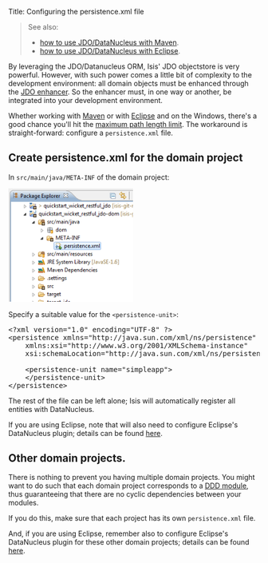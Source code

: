 Title: Configuring the persistence.xml file

[//]: # (content copied to _user-guide_getting-started_datanucleus-enhancer)

> See also:
>
> * [how to use JDO/DataNucleus with Maven](./datanucleus-and-maven.html).  
> * [how to use JDO/DataNucleus with Eclipse](./datanucleus-and-eclipse.html).  

By leveraging the JDO/Datanucleus ORM, Isis' JDO objectstore is very powerful. However, with such power comes a little bit of complexity to the development environment: all domain objects must be enhanced through the [JDO enhancer](http://db.apache.org/jdo/enhancement.html).  So the enhancer must, in one way or another, be integrated into your development environment.

Whether working with [Maven](datanucleus-and-maven.html) or with [Eclipse](datanucleus-and-eclipse.html) and on the Windows, there's a good chance you'll hit the [maximum path length limit](http://msdn.microsoft.com/en-us/library/aa365247%28VS.85%29.aspx#maxpath). The workaround is straight-forward: configure a `persistence.xml` file.


## Create persistence.xml for the domain project

In `src/main/java/META-INF` of the domain project:

<img src="resources/eclipse-028-persistence-unit-xml.png" width="250px"/>

Specify a suitable value for the `<persistence-unit>`:

<pre>
&lt;?xml version=&quot;1.0&quot; encoding=&quot;UTF-8&quot; ?&gt;
&lt;persistence xmlns=&quot;http://java.sun.com/xml/ns/persistence&quot;
    xmlns:xsi=&quot;http://www.w3.org/2001/XMLSchema-instance&quot;
    xsi:schemaLocation=&quot;http://java.sun.com/xml/ns/persistence http://java.sun.com/xml/ns/persistence/persistence_1_0.xsd&quot; version=&quot;1.0&quot;&gt;

    &lt;persistence-unit name=&quot;simpleapp&quot;&gt;
    &lt;/persistence-unit&gt;
&lt;/persistence&gt;
</pre>

The rest of the file can be left alone; Isis will automatically register all entities with DataNucleus.

If you are using Eclipse, note that will also need to configure Eclipse's DataNucleus plugin; details can be found [here](./datanucleus-and-eclipse.html).

## Other domain projects.

There is nothing to prevent you having multiple domain projects.  You might want to do such that each domain project corresponds to a [DDD module](http://www.methodsandtools.com/archive/archive.php?id=97p2), thus guaranteeing that there are no cyclic dependencies between your modules.

If you do this, make sure that each project has its own `persistence.xml` file.

And, if you are using Eclipse, remember also to configure Eclipse's DataNucleus plugin for these other domain projects; details can be found [here](./datanucleus-and-eclipse.html).

